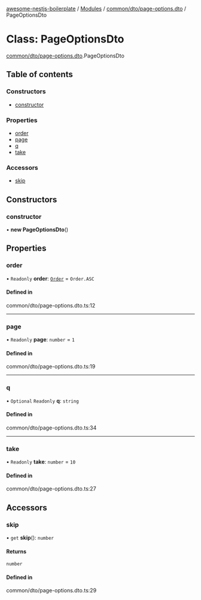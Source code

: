 [awesome-nestjs-boilerplate](../README.md) / [Modules](../modules.md) / [common/dto/page-options.dto](../modules/common_dto_page_options_dto.md) / PageOptionsDto

# Class: PageOptionsDto

[common/dto/page-options.dto](../modules/common_dto_page_options_dto.md).PageOptionsDto

## Table of contents

### Constructors

- [constructor](common_dto_page_options_dto.PageOptionsDto.md#constructor)

### Properties

- [order](common_dto_page_options_dto.PageOptionsDto.md#order)
- [page](common_dto_page_options_dto.PageOptionsDto.md#page)
- [q](common_dto_page_options_dto.PageOptionsDto.md#q)
- [take](common_dto_page_options_dto.PageOptionsDto.md#take)

### Accessors

- [skip](common_dto_page_options_dto.PageOptionsDto.md#skip)

## Constructors

### constructor

• **new PageOptionsDto**()

## Properties

### order

• `Readonly` **order**: [`Order`](../enums/constants_order.Order.md) = `Order.ASC`

#### Defined in

common/dto/page-options.dto.ts:12

___

### page

• `Readonly` **page**: `number` = `1`

#### Defined in

common/dto/page-options.dto.ts:19

___

### q

• `Optional` `Readonly` **q**: `string`

#### Defined in

common/dto/page-options.dto.ts:34

___

### take

• `Readonly` **take**: `number` = `10`

#### Defined in

common/dto/page-options.dto.ts:27

## Accessors

### skip

• `get` **skip**(): `number`

#### Returns

`number`

#### Defined in

common/dto/page-options.dto.ts:29

